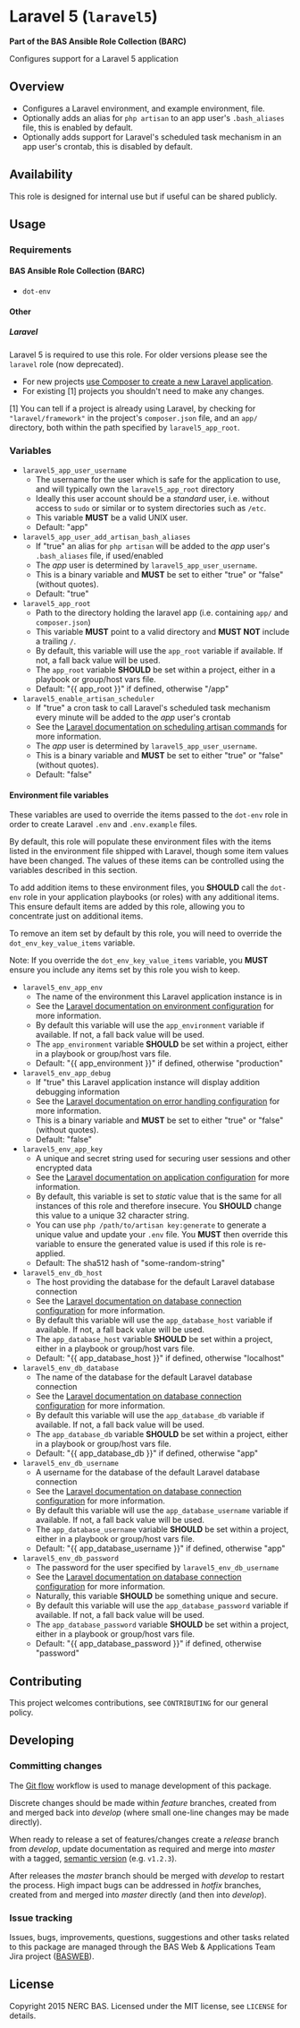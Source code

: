 # Laravel 5 (`laravel5`)

**Part of the BAS Ansible Role Collection (BARC)**

Configures support for a Laravel 5 application

## Overview

* Configures a Laravel environment, and example environment, file.
* Optionally adds an alias for `php artisan` to an app user's `.bash_aliases` file, this is enabled by default.
* Optionally adds support for Laravel's scheduled task mechanism in an app user's crontab, this is disabled by default.

## Availability

This role is designed for internal use but if useful can be shared publicly.

## Usage

### Requirements

#### BAS Ansible Role Collection (BARC)

* `dot-env`

#### Other

##### Laravel

Laravel 5 is required to use this role. For older versions please see the `laravel` role (now deprecated).

* For new projects [use Composer to create a new Laravel application](http://laravel.com/docs/5.0/installation).
* For existing [1] projects you shouldn't need to make any changes.

[1] You can tell if a project is already using Laravel, by checking for `"laravel/framework"` in the project's `composer.json` file, and an `app/` directory, both within the path specified by `laravel5_app_root`.

### Variables

* `laravel5_app_user_username`
    * The username for the user which is safe for the application to use, and will typically own the `laravel5_app_root` directory
    * Ideally this user account should be a *standard* user, i.e. without access to `sudo` or similar or to system directories such as `/etc`.
    * This variable **MUST** be a valid UNIX user.
    * Default: "app"
* `laravel5_app_user_add_artisan_bash_aliases`
    * If "true" an alias for `php artisan` will be added to the *app* user's `.bash_aliases` file, if used/enabled
    * The *app* user is determined by `laravel5_app_user_username`.
    * This is a binary variable and **MUST** be set to either "true" or "false" (without quotes).
    * Default: "true"
* `laravel5_app_root`
    * Path to the directory holding the laravel app (i.e. containing `app/` and `composer.json`)
    * This variable **MUST** point to a valid directory and **MUST NOT** include a trailing `/`.
    * By default, this variable will use the `app_root` variable if available. If not, a fall back value will be used.
    * The `app_root` variable **SHOULD** be set within a project, either in a playbook or group/host vars file.
    * Default: "{{ app_root }}" if defined, otherwise "/app"
* `laravel5_enable_artisan_scheduler`
    * If "true" a cron task to call Laravel's scheduled task mechanism every minute will be added to the *app* user's crontab
    * See the [Laravel documentation on scheduling artisan commands](http://laravel.com/docs/5.0/artisan#scheduling-artisan-commands) for more information.
    * The *app* user is determined by `laravel5_app_user_username`.
    * This is a binary variable and **MUST** be set to either "true" or "false" (without quotes).
    * Default: "false"

#### Environment file variables

These variables are used to override the items passed to the `dot-env` role in order to create Laravel `.env` and `.env.example` files.

By default, this role will populate these environment files with the items listed in the environment file shipped with Laravel, though some item values have been changed. The values of these items can be controlled using the variables described in this section. 

To add addition items to these environment files, you **SHOULD** call the `dot-env` role in your application playbooks (or roles) with any additional items. This ensure default items are added by this role, allowing you to concentrate just on additional items.

To remove an item set by default by this role, you will need to override the `dot_env_key_value_items` variable.

Note: If you override the `dot_env_key_value_items` variable, you **MUST** ensure you include any items set by this role you wish to keep.

* `laravel5_env_app_env`
    * The name of the environment this Laravel application instance is in
    * See the [Laravel documentation on environment configuration](http://laravel.com/docs/5.0/configuration#environment-configuration) for more information.
    * By default this variable will use the `app_environment` variable if available. If not, a fall back value will be used.
    * The `app_environment` variable **SHOULD** be set within a project, either in a playbook or group/host vars file.
    * Default: "{{ app_environment }}" if defined, otherwise "production"
* `laravel5_env_app_debug`
    * If "true" this Laravel application instance will display addition debugging information
    * See the [Laravel documentation on error handling configuration](http://laravel.com/docs/5.0/errors#configuration) for more information.
    * This is a binary variable and **MUST** be set to either "true" or "false" (without quotes).
    * Default: "false"
* `laravel5_env_app_key`
    * A unique and secret string used for securing user sessions and other encrypted data
    * See the [Laravel documentation on application configuration](http://laravel.com/docs/master#configuration) for more information.
    * By default, this variable is set to *static* value that is the same for all instances of this role and therefore insecure. You **SHOULD** change this value to a unique 32 character string.
    * You can use `php /path/to/artisan key:generate` to generate a unique value and update your `.env` file. You **MUST** then override this variable to ensure the generated value is used if this role is re-applied.
    * Default: The sha512 hash of "some-random-string"
* `laravel5_env_db_host`
    * The host providing the database for the default Laravel database connection
    * See the [Laravel documentation on database connection configuration](http://laravel.com/docs/master/database) for more information.
    * By default this variable will use the `app_database_host` variable if available. If not, a fall back value will be used.
    * The `app_database_host` variable **SHOULD** be set within a project, either in a playbook or group/host vars file.
    * Default: "{{ app_database_host }}" if defined, otherwise "localhost"
* `laravel5_env_db_database`
    * The name of the database for the default Laravel database connection
    * See the [Laravel documentation on database connection configuration](http://laravel.com/docs/master/database) for more information.
    * By default this variable will use the `app_database_db` variable if available. If not, a fall back value will be used.
    * The `app_database_db` variable **SHOULD** be set within a project, either in a playbook or group/host vars file.
    * Default: "{{ app_database_db }}" if defined, otherwise "app"
* `laravel5_env_db_username`
    * A username for the database of the default Laravel database connection
    * See the [Laravel documentation on database connection configuration](http://laravel.com/docs/master/database) for more information.
    * By default this variable will use the `app_database_username` variable if available. If not, a fall back value will be used.
    * The `app_database_username` variable **SHOULD** be set within a project, either in a playbook or group/host vars file.
    * Default: "{{ app_database_username }}" if defined, otherwise "app"
* `laravel5_env_db_password`
    * The password for the user specified by `laravel5_env_db_username`
    * See the [Laravel documentation on database connection configuration](http://laravel.com/docs/master/database) for more information.
    * Naturally, this variable **SHOULD** be something unique and secure.
    * By default this variable will use the `app_database_password` variable if available. If not, a fall back value will be used.
    * The `app_database_password` variable **SHOULD** be set within a project, either in a playbook or group/host vars file.
    * Default: "{{ app_database_password }}" if defined, otherwise "password"

## Contributing

This project welcomes contributions, see `CONTRIBUTING` for our general policy.

## Developing

### Committing changes

The [Git flow](https://www.atlassian.com/git/tutorials/comparing-workflows/gitflow-workflow/) workflow is used to manage development of this package.

Discrete changes should be made within *feature* branches, created from and merged back into *develop* (where small one-line changes may be made directly).

When ready to release a set of features/changes create a *release* branch from *develop*, update documentation as required and merge into *master* with a tagged, [semantic version](http://semver.org/) (e.g. `v1.2.3`).

After releases the *master* branch should be merged with *develop* to restart the process. High impact bugs can be addressed in *hotfix* branches, created from and merged into *master* directly (and then into *develop*).

### Issue tracking

Issues, bugs, improvements, questions, suggestions and other tasks related to this package are managed through the BAS Web & Applications Team Jira project ([BASWEB](https://jira.ceh.ac.uk/browse/BASWEB)).

## License

Copyright 2015 NERC BAS. Licensed under the MIT license, see `LICENSE` for details.
